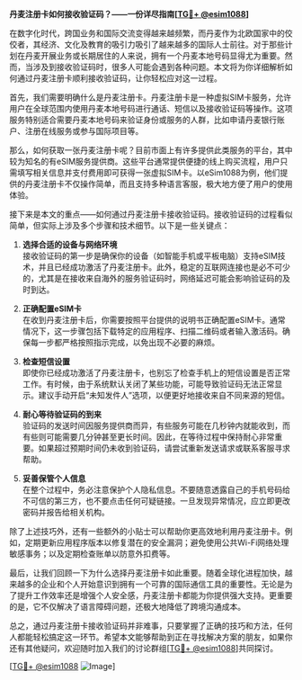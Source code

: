 **丹麦注册卡如何接收验证码？——一份详尽指南[[TG💪+ @esim1088](https://t.me/s/esim1088)]**

在数字化时代，跨国业务和国际交流变得越来越频繁，而丹麦作为北欧国家中的佼佼者，其经济、文化及教育的吸引力吸引了越来越多的国际人士前往。对于那些计划在丹麦开展业务或长期居住的人来说，拥有一个丹麦本地号码显得尤为重要。然而，当涉及到接收验证码时，很多人可能会遇到各种问题。本文将为你详细解析如何通过丹麦注册卡顺利接收验证码，让你轻松应对这一过程。

首先，我们需要明确什么是丹麦注册卡。丹麦注册卡是一种虚拟SIM卡服务，允许用户在全球范围内使用丹麦本地号码进行通话、短信以及接收验证码等操作。这项服务特别适合需要丹麦本地号码来验证身份或服务的人群，比如申请丹麦银行账户、注册在线服务或参与国际项目等。

那么，如何获取一张丹麦注册卡呢？目前市面上有许多提供此类服务的平台，其中较为知名的有eSIM服务提供商。这些平台通常提供便捷的线上购买流程，用户只需填写相关信息并支付费用即可获得一张虚拟SIM卡。以eSim1088为例，他们提供的丹麦注册卡不仅操作简单，而且支持多种语言客服，极大地方便了用户的使用体验。

接下来是本文的重点——如何通过丹麦注册卡接收验证码。接收验证码的过程看似简单，但实际上涉及多个步骤和技术细节。以下是一些关键点：

1. **选择合适的设备与网络环境**  
   接收验证码的第一步是确保你的设备（如智能手机或平板电脑）支持eSIM技术，并且已经成功激活了丹麦注册卡。此外，稳定的互联网连接也是必不可少的，尤其是在接收来自海外的服务验证码时，网络延迟可能会影响验证码的及时到达。

2. **正确配置eSIM卡**  
   在收到丹麦注册卡后，你需要按照平台提供的说明书正确配置eSIM卡。通常情况下，这一步骤包括下载特定的应用程序、扫描二维码或者输入激活码。确保每一步都严格按照指示完成，以免出现不必要的麻烦。

3. **检查短信设置**  
   即使你已经成功激活了丹麦注册卡，也别忘了检查手机上的短信设置是否正常工作。有时候，由于系统默认关闭了某些功能，可能导致验证码无法正常显示。建议手动开启“未知发件人”选项，以便更好地接收来自不同来源的短信。

4. **耐心等待验证码的到来**  
   验证码的发送时间因服务提供商而异，有些服务可能在几秒钟内就能收到，而有些则可能需要几分钟甚至更长时间。因此，在等待过程中保持耐心非常重要。如果超过预期时间仍未收到验证码，请尝试重新发送请求或联系客服寻求帮助。

5. **妥善保管个人信息**  
   在整个过程中，务必注意保护个人隐私信息。不要随意透露自己的手机号码给不可信的第三方，也不要点击任何可疑链接。一旦发现异常情况，应立即更改密码并报告给相关机构。

除了上述技巧外，还有一些额外的小贴士可以帮助你更高效地利用丹麦注册卡。例如，定期更新应用程序版本以修复潜在的安全漏洞；避免使用公共Wi-Fi网络处理敏感事务；以及定期检查账单以防意外扣费等。

最后，让我们回顾一下为什么选择丹麦注册卡如此重要。随着全球化进程加快，越来越多的企业和个人开始意识到拥有一个可靠的国际通信工具的重要性。无论是为了提升工作效率还是增强个人安全感，丹麦注册卡都能为你提供强大支持。更重要的是，它不仅解决了语言障碍问题，还极大地降低了跨境沟通成本。

总之，通过丹麦注册卡接收验证码并非难事，只要掌握了正确的技巧和方法，任何人都能轻松搞定这一环节。希望本文能够帮助到正在寻找解决方案的朋友，如果你还有其他疑问，欢迎随时加入我们的讨论群组[[TG💪+ @esim1088](https://t.me/s/esim1088)]共同探讨。

[[TG💪+ @esim1088](https://t.me/s/esim1088) ![Image](https://i.postimg.cc/4NQfJmqS/Snipaste-2025-05-13-00-14-12.png)]